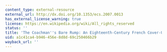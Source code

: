 ```yaml
---
content_type: external-resource
external_url: http://dx.doi.org/10.1353/ecs.2007.0013
has_external_license_warning: true
license: https://en.wikipedia.org/wiki/All_rights_reserved
status: ''
title: 'The Coachman''s Bare Rump: An Eighteenth-Century French Cover-Up'
uid: a1c41ca4-b946-456e-8d8d-69c250466b29
wayback_url: ''
---
```

